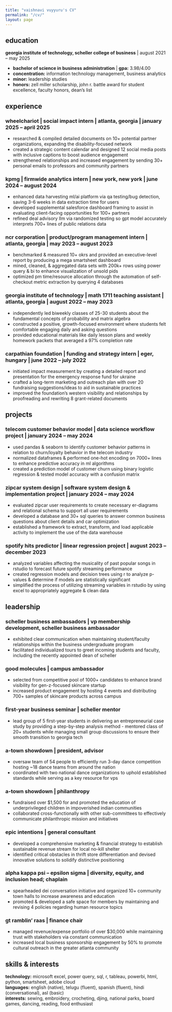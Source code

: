 ```yaml
---
title: "vaishnavi vuyyuru's CV"
permalink: "/cv/"
layout: page
---
```


## education
**georgia institute of technology, scheller college of business** | august 2021 – may 2025
- **bachelor of science in business administration** | **gpa:** 3.98/4.00
- **concentration:** information technology management, business analytics  
- **minor:** leadership studies  
- **honors:** zell miller scholarship, john r. battle award for student excellence, faculty honors, dean’s list

## experience
### **wheelchariot** | social impact intern | atlanta, georgia | january 2025 – april 2025
- researched & compiled detailed documents on 10+ potential partner organizations, expanding the disability-focused network
- created a strategic content calendar and designed 12 social media posts with inclusive captions to boost audience engagement
- strengthened relationships and increased engagement by sending 30+ personal emails to professors and community partners

### **kpmg** | firmwide analytics intern | new york, new york | june 2024 – august 2024
- enhanced data harvesting ml/ai platform via qa testing/bug detection, saving 3-6 weeks in data extraction time for users
- developed supplemental salesforce dashboard framing to assist in evaluating client-facing opportunities for 100+ partners
- refined deal advisory llm via randomized testing so gpt model accurately interprets 700+ lines of public relations data

### **ncr corporation** | product/program management intern | atlanta, georgia | may 2023 – august 2023
- benchmarked & measured 10+ okrs and provided an executive-level report by producing a mega smartsheet dashboard  
- mined, cleaned, & aggregated data sets with 200k+ rows using power query & bi to enhance visualization of unsold pids  
- optimized pm time/resource allocation through the automation of self-checkout metric extraction by querying 4 databases  

### **georgia institute of technology** | math 1711 teaching assistant | atlanta, georgia | august 2022 – may 2023 
- independently led biweekly classes of 25-30 students about the fundamental concepts of probability and matrix algebra  
- constructed a positive, growth-focused environment where students felt comfortable engaging daily and asking questions  
- provided educational materials like daily lesson plans and weekly homework packets that averaged a 97% completion rate  

### **carpathian foundation** | funding and strategy intern | eger, hungary | june 2022 – july 2022
- initiated impact measurement by creating a detailed report and presentation for the emergency response fund for ukraine  
- crafted a long-term marketing and outreach plan with over 20 fundraising suggestions/ideas to aid in sustainable practices  
- improved the foundation’s western visibility and relationships by proofreading and rewriting 8 grant-related documents  

## projects
### **telecom customer behavior model** | data science workflow project | january 2024 – may 2024
- used pandas & seaborn to identify customer behavior patterns in relation to churn/loyalty behavior in the telecom industry
- normalized dataframes & performed one-hot encoding on 7000+ lines to enhance predictive accuracy in ml algorithms
- created a prediction model of customer churn using binary logistic regression & tested model accuracy with a confusion matrix

### **zipcar system design** | software system design & implementation project | january 2024 – may 2024
- evaluated zipcar user requirements to create necessary er-diagrams and relational schema to support all user requirements  
- developed a database and 30+ sql queries to answer common business questions about client details and car optimization  
- established a framework to extract, transform, and load applicable activity to implement the use of the data warehouse  

### **spotify hits predictor** | linear regression project | august 2023 – december 2023
- analyzed variables affecting the musicality of past popular songs in rstudio to forecast future spotify streaming performance
- created regression models and decision trees using r to analyze p-values & determine if models are statistically significant
- simplified the process of utilizing streaming variables in rstudio by using excel to appropriately aggregate & clean data

## leadership
### **scheller business ambassadors** | vp membership development, scheller business ambassador
- exhibited clear communication when maintaining student/faculty relationships within the business undergraduate program  
- facilitated individualized tours to greet incoming students and faculty, including the recently appointed dean of scheller  

### **good molecules** | campus ambassador
- selected from competitive pool of 1000+ candidates to enhance brand visibility for gen-z-focused skincare startup  
- increased product engagement by hosting 4 events and distributing 700+ samples of skincare products across campus  

### **first-year business seminar** | scheller mentor
- lead group of 5 first-year students in delivering an entrepreneurial case study by providing a step-by-step analysis method - mentored class of 20+ students while managing small group discussions to ensure their smooth transition to georgia tech  

### **a-town showdown** | president, advisor
- oversaw team of 54 people to efficiently run 3-day dance competition hosting ~18 dance teams from around the nation  
- coordinated with two national dance organizations to uphold established standards while serving as a key resource for vps  

### **a-town showdown** | philanthropy
- fundraised over $1,500 for and promoted the education of underprivileged children in impoverished indian communities  
- collaborated cross-functionally with other sub-committees to effectively communicate philanthropic mission and initiatives  

### **epic intentions** | general consultant  
- developed a comprehensive marketing & financial strategy to establish sustainable revenue stream for local no-kill shelter  
- identified critical obstacles in thrift store differentiation and devised innovative solutions to solidify distinctive positioning  

### **alpha kappa psi – epsilon sigma** | diversity, equity, and inclusion head; chaplain 
- spearheaded dei conversation initiative and organized 10+ community town halls to increase awareness and education  
- promoted & developed a safe space for members by maintaining and revising 4 policies regarding human resource topics  

### **gt ramblin’ raas** | finance chair
- managed revenue/expense portfolio of over $30,000 while maintaining trust with stakeholders via constant communication  
- increased local business sponsorship engagement by 50% to promote cultural outreach in the greater atlanta community  

## skills & interests
**technology:** microsoft excel, power query, sql, r, tableau, powerbi, html, python, smartsheet, adobe cloud  
**languages:** english (native), telugu (fluent), spanish (fluent), hindi (conversational), asl (basic)  
**interests:** sewing, embroidery, crocheting, djing, national parks, board games, dancing, reading, food enthusiast
